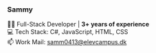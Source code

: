 ### Sammy  
👨‍💻 Full-Stack Developer | **3+ years of experience**  
💻 Tech Stack: C#, JavaScript, HTML, CSS  
📫 Work Mail: samm0413@elevcampus.dk
